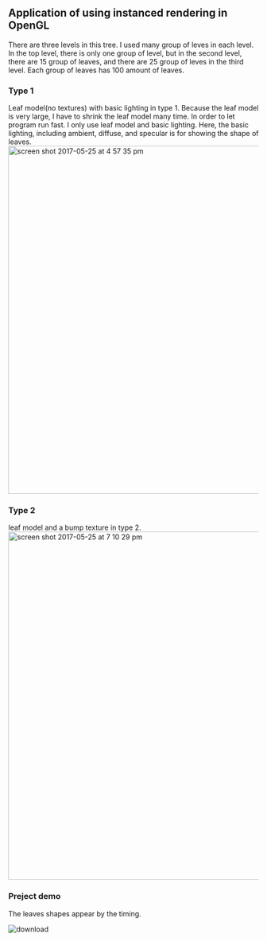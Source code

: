 ## Application of using instanced rendering in OpenGL


There are three levels in this tree. I used many group of leves in each level. In the top level, there is only one group of level, but in the second level, there are 15 group of leaves, and there are 25 group of leves in the third level. Each group of leaves has 100 amount of leaves. 
### Type 1 
Leaf model(no textures) with basic lighting in type 1. Because the leaf model is very large, I have to shrink the leaf model many time. In order to let program run fast. I only use leaf model and basic lighting. Here, the basic lighting, including ambient, diffuse, and specular is for showing the shape of leaves.     
<img width="700" alt="screen shot 2017-05-25 at 4 57 35 pm" src="https://cloud.githubusercontent.com/assets/16565587/26478410/e65f83ae-4180-11e7-9ad4-26cafd1ea89e.png">

### Type 2 
leaf model and a bump texture in type 2.
<img width="700" alt="screen shot 2017-05-25 at 7 10 29 pm" src="https://cloud.githubusercontent.com/assets/16565587/26478425/0718dfa0-4181-11e7-9fdd-4e38874bcef3.png">

### Preject demo
The leaves shapes appear by the timing.

![download](https://cloud.githubusercontent.com/assets/16565587/26479241/9addf5e0-4186-11e7-98f8-117a50b9b30d.gif)
